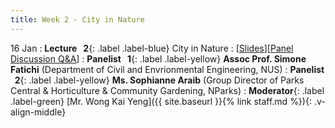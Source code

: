 ```yaml
---
title: Week 2 - City in Nature
---
```


16 Jan
: **Lecture &nbsp; 2**{: .label .label-blue} City in Nature
  : [[Slides](https://canvas.nus.edu.sg/courses/42112/pages/lecture-2-city-in-nature?module_item_id=97187)][[Panel Discussion Q&A](https://canvas.nus.edu.sg/courses/42112/discussion_topics/27406?module_item_id=97460)]
: **Panelist &nbsp; 1**{: .label .label-yellow} **Assoc Prof. Simone Fatichi** (Department of Civil and Envrionmental Engineering, NUS)
: **Panelist &nbsp; 2**{: .label .label-yellow} **Ms. Sophianne Araib** (Group Director of Parks Central & Horticulture & Community Gardening, NParks)
: **Moderator**{: .label .label-green} [Mr. Wong Kai Yeng]({{ site.baseurl }}{% link staff.md %}){: .v-align-middle}
